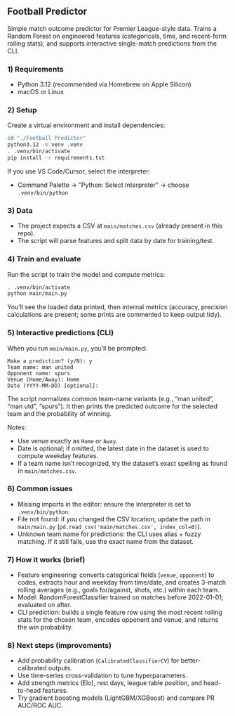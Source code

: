## Football Predictor

Simple match outcome predictor for Premier League-style data. Trains a Random Forest on engineered features (categoricals, time, and recent-form rolling stats), and supports interactive single-match predictions from the CLI.

### 1) Requirements

- Python 3.12 (recommended via Homebrew on Apple Silicon)
- macOS or Linux

### 2) Setup

Create a virtual environment and install dependencies:

```bash
cd "./Football Predictor"
python3.12 -m venv .venv
. .venv/bin/activate
pip install -r requirements.txt
```

If you use VS Code/Cursor, select the interpreter:

- Command Palette → “Python: Select Interpreter” → choose `.venv/bin/python`

### 3) Data

- The project expects a CSV at `main/matches.csv` (already present in this repo).
- The script will parse features and split data by date for training/test.

### 4) Train and evaluate

Run the script to train the model and compute metrics:

```bash
. .venv/bin/activate
python main/main.py
```

You’ll see the loaded data printed, then internal metrics (accuracy, precision calculations are present; some prints are commented to keep output tidy).

### 5) Interactive predictions (CLI)

When you run `main/main.py`, you’ll be prompted:

```
Make a prediction? (y/N): y
Team name: man united
Opponent name: spurs
Venue (Home/Away): Home
Date (YYYY-MM-DD) [optional]:
```

The script normalizes common team-name variants (e.g., “man united”, “man utd”, “spurs”). It then prints the predicted outcome for the selected team and the probability of winning.

Notes:

- Use venue exactly as `Home` or `Away`.
- Date is optional; if omitted, the latest date in the dataset is used to compute weekday features.
- If a team name isn’t recognized, try the dataset’s exact spelling as found in `main/matches.csv`.

### 6) Common issues

- Missing imports in the editor: ensure the interpreter is set to `.venv/bin/python`.
- File not found: if you changed the CSV location, update the path in `main/main.py` (`pd.read_csv('main/matches.csv', index_col=0)`).
- Unknown team name for predictions: the CLI uses alias + fuzzy matching. If it still fails, use the exact name from the dataset.

### 7) How it works (brief)

- Feature engineering: converts categorical fields (`venue`, `opponent`) to codes, extracts hour and weekday from time/date, and creates 3-match rolling averages (e.g., goals for/against, shots, etc.) within each team.
- Model: RandomForestClassifier trained on matches before 2022-01-01; evaluated on after.
- CLI prediction: builds a single feature row using the most recent rolling stats for the chosen team, encodes opponent and venue, and returns the win probability.

### 8) Next steps (improvements)

- Add probability calibration (`CalibratedClassifierCV`) for better-calibrated outputs.
- Use time-series cross-validation to tune hyperparameters.
- Add strength metrics (Elo), rest days, league table position, and head-to-head features.
- Try gradient boosting models (LightGBM/XGBoost) and compare PR AUC/ROC AUC.
